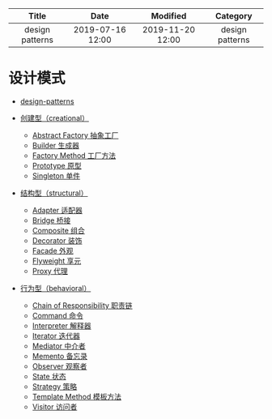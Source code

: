 | Title                | Date             | Modified         | Category          |
|:--------------------:|:----------------:|:----------------:|:-----------------:|
| design patterns      | 2019-07-16 12:00 | 2019-11-20 12:00 | design patterns   |



# 设计模式

- [design-patterns](./design-patterns.md)

- [创建型（creational）](./creational/README.md)
    - [Abstract Factory 抽象工厂](./creational/abstract_factory.md)
    - [Builder 生成器](./creational/builder.md)
    - [Factory Method 工厂方法](./creational/factory_method.md)
    - [Prototype 原型](./creational/prototype.md)
    - [Singleton 单件](./creational/singleton.md)
- [结构型（structural）](./structural/README.md)
    - [Adapter 适配器](./structural/adapter.md)
    - [Bridge 桥接](./structural/bridge.md)
    - [Composite 组合](./structural/composite.md)
    - [Decorator 装饰](./structural/decorator.md)
    - [Facade 外观](./structural/facade.md)
    - [Flyweight 享元](./structural/flyweight.md)
    - [Proxy 代理](./structural/proxy.md)
- [行为型（behavioral）](./behavioral/README.md)
    - [Chain of Responsibility 职责链](./behavioral/chain_of_responsibility.md)
    - [Command 命令](./behavioral/command.md)
    - [Interpreter 解释器](./behavioral/interpreter.md)
    - [Iterator 迭代器](./behavioral/iterator.md)
    - [Mediator 中介者](./behavioral/mediator.md)
    - [Memento 备忘录](./behavioral/memento.md)
    - [Observer 观察者](./behavioral/observer.md)
    - [State 状态](./behavioral/state.md)
    - [Strategy 策略](./behavioral/strategy.md)
    - [Template Method 模板方法](./behavioral/template_method.md)
    - [Visitor 访问者](./behavioral/visitor.md)



